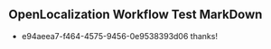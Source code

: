 ## OpenLocalization Workflow Test MarkDown
* e94aeea7-f464-4575-9456-0e9538393d06 thanks!

<!--HONumber=Jul16_HO2-->



